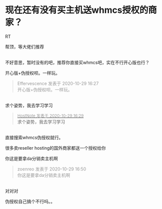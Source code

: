 # 现在还有没有买主机送whmcs授权的商家？


RT

帮顶，等大佬们推荐<br />
<br />
<img src="static/image/smiley/default/time.gif" smilieid="15" border="0" alt="" /><img src="static/image/smiley/default/time.gif" smilieid="15" border="0" alt="" /><img src="static/image/smiley/default/time.gif" smilieid="15" border="0" alt="" />

不好意思，暂时没有的吧，推荐你直接买whmcs吧，实在不行开心版也行？

开心版+伪授权呗。一样玩。

<div class="quote"><blockquote><font color="#999999">Effervescence 发表于 2020-10-29 16:27</font><br />
<font color="#999999">开心版+伪授权呗。一样玩。</font></blockquote></div><br />
求个姿势，我去学习学习 

<div class="quote"><blockquote><font size="2"><a href="https://www.hostloc.com/forum.php?mod=redirect&amp;goto=findpost&amp;pid=9369842&amp;ptid=759870" target="_blank"><font color="#999999">HostNote 发表于 2020-10-29 16:29</font></a></font><br />
求个姿势，我去学习学习</blockquote></div><br />
直接搜索whmcs伪授权就行。

很多卖reseller hosting的国外商家都送一个授权给你

你这是要拿da分销卖主机啊<img src="static/image/smiley/yct/022.gif" smilieid="42" border="0" alt="" />

<div class="quote"><blockquote><font color="#999999">zoenreo 发表于 2020-10-29 16:50</font><br />
<font color="#999999">你这是要拿da分销卖主机啊</font></blockquote></div><br />
对对对

伪授权自己搞个不行吗。。<img id="aimg_Y0c0X" onclick="zoom(this, this.src, 0, 0, 0)" class="zoom" src="https://cdn.jsdelivr.net/gh/hishis/forum-master/public/images/patch.gif" onmouseover="img_onmouseoverfunc(this)" onload="thumbImg(this)" border="0" alt="" />

